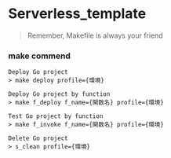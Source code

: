 # Serverless_template
> Remember, Makefile is always your friend


### make commend
```
Deploy Go project 
> make deploy profile={環境}

Deploy Go project by function
> make f_deploy f_name={関数名} profile={環境}

Test Go project by function
> make f_invoke f_name={関数名} profile={環境}

Delete Go project
> s_clean profile={環境}
``` 
